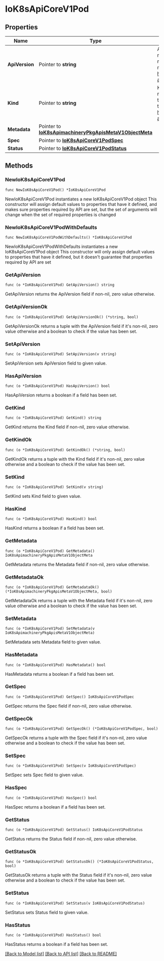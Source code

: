 # IoK8sApiCoreV1Pod

## Properties

Name | Type | Description | Notes
------------ | ------------- | ------------- | -------------
**ApiVersion** | Pointer to **string** | APIVersion defines the versioned schema of this representation of an object. Servers should convert recognized schemas to the latest internal value, and may reject unrecognized values. More info: https://git.k8s.io/community/contributors/devel/sig-architecture/api-conventions.md#resources | [optional] 
**Kind** | Pointer to **string** | Kind is a string value representing the REST resource this object represents. Servers may infer this from the endpoint the client submits requests to. Cannot be updated. In CamelCase. More info: https://git.k8s.io/community/contributors/devel/sig-architecture/api-conventions.md#types-kinds | [optional] 
**Metadata** | Pointer to [**IoK8sApimachineryPkgApisMetaV1ObjectMeta**](IoK8sApimachineryPkgApisMetaV1ObjectMeta.md) |  | [optional] 
**Spec** | Pointer to [**IoK8sApiCoreV1PodSpec**](IoK8sApiCoreV1PodSpec.md) |  | [optional] 
**Status** | Pointer to [**IoK8sApiCoreV1PodStatus**](IoK8sApiCoreV1PodStatus.md) |  | [optional] 

## Methods

### NewIoK8sApiCoreV1Pod

`func NewIoK8sApiCoreV1Pod() *IoK8sApiCoreV1Pod`

NewIoK8sApiCoreV1Pod instantiates a new IoK8sApiCoreV1Pod object
This constructor will assign default values to properties that have it defined,
and makes sure properties required by API are set, but the set of arguments
will change when the set of required properties is changed

### NewIoK8sApiCoreV1PodWithDefaults

`func NewIoK8sApiCoreV1PodWithDefaults() *IoK8sApiCoreV1Pod`

NewIoK8sApiCoreV1PodWithDefaults instantiates a new IoK8sApiCoreV1Pod object
This constructor will only assign default values to properties that have it defined,
but it doesn't guarantee that properties required by API are set

### GetApiVersion

`func (o *IoK8sApiCoreV1Pod) GetApiVersion() string`

GetApiVersion returns the ApiVersion field if non-nil, zero value otherwise.

### GetApiVersionOk

`func (o *IoK8sApiCoreV1Pod) GetApiVersionOk() (*string, bool)`

GetApiVersionOk returns a tuple with the ApiVersion field if it's non-nil, zero value otherwise
and a boolean to check if the value has been set.

### SetApiVersion

`func (o *IoK8sApiCoreV1Pod) SetApiVersion(v string)`

SetApiVersion sets ApiVersion field to given value.

### HasApiVersion

`func (o *IoK8sApiCoreV1Pod) HasApiVersion() bool`

HasApiVersion returns a boolean if a field has been set.

### GetKind

`func (o *IoK8sApiCoreV1Pod) GetKind() string`

GetKind returns the Kind field if non-nil, zero value otherwise.

### GetKindOk

`func (o *IoK8sApiCoreV1Pod) GetKindOk() (*string, bool)`

GetKindOk returns a tuple with the Kind field if it's non-nil, zero value otherwise
and a boolean to check if the value has been set.

### SetKind

`func (o *IoK8sApiCoreV1Pod) SetKind(v string)`

SetKind sets Kind field to given value.

### HasKind

`func (o *IoK8sApiCoreV1Pod) HasKind() bool`

HasKind returns a boolean if a field has been set.

### GetMetadata

`func (o *IoK8sApiCoreV1Pod) GetMetadata() IoK8sApimachineryPkgApisMetaV1ObjectMeta`

GetMetadata returns the Metadata field if non-nil, zero value otherwise.

### GetMetadataOk

`func (o *IoK8sApiCoreV1Pod) GetMetadataOk() (*IoK8sApimachineryPkgApisMetaV1ObjectMeta, bool)`

GetMetadataOk returns a tuple with the Metadata field if it's non-nil, zero value otherwise
and a boolean to check if the value has been set.

### SetMetadata

`func (o *IoK8sApiCoreV1Pod) SetMetadata(v IoK8sApimachineryPkgApisMetaV1ObjectMeta)`

SetMetadata sets Metadata field to given value.

### HasMetadata

`func (o *IoK8sApiCoreV1Pod) HasMetadata() bool`

HasMetadata returns a boolean if a field has been set.

### GetSpec

`func (o *IoK8sApiCoreV1Pod) GetSpec() IoK8sApiCoreV1PodSpec`

GetSpec returns the Spec field if non-nil, zero value otherwise.

### GetSpecOk

`func (o *IoK8sApiCoreV1Pod) GetSpecOk() (*IoK8sApiCoreV1PodSpec, bool)`

GetSpecOk returns a tuple with the Spec field if it's non-nil, zero value otherwise
and a boolean to check if the value has been set.

### SetSpec

`func (o *IoK8sApiCoreV1Pod) SetSpec(v IoK8sApiCoreV1PodSpec)`

SetSpec sets Spec field to given value.

### HasSpec

`func (o *IoK8sApiCoreV1Pod) HasSpec() bool`

HasSpec returns a boolean if a field has been set.

### GetStatus

`func (o *IoK8sApiCoreV1Pod) GetStatus() IoK8sApiCoreV1PodStatus`

GetStatus returns the Status field if non-nil, zero value otherwise.

### GetStatusOk

`func (o *IoK8sApiCoreV1Pod) GetStatusOk() (*IoK8sApiCoreV1PodStatus, bool)`

GetStatusOk returns a tuple with the Status field if it's non-nil, zero value otherwise
and a boolean to check if the value has been set.

### SetStatus

`func (o *IoK8sApiCoreV1Pod) SetStatus(v IoK8sApiCoreV1PodStatus)`

SetStatus sets Status field to given value.

### HasStatus

`func (o *IoK8sApiCoreV1Pod) HasStatus() bool`

HasStatus returns a boolean if a field has been set.


[[Back to Model list]](../README.md#documentation-for-models) [[Back to API list]](../README.md#documentation-for-api-endpoints) [[Back to README]](../README.md)


